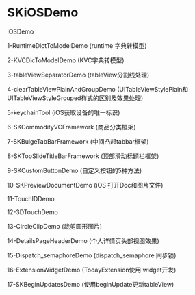 # SKiOSDemo
iOSDemo



1-RuntimeDictToModelDemo	(runtime 字典转模型)

2-KVCDicToModelDemo	(KVC字典转模型)

3-tableViewSeparatorDemo  (tableView分割线处理)

4-clearTableViewPlainAndGroupDemo 	(UITableViewStylePlain和UITableViewStyleGrouped样式的区别及效果处理)

5-keychainTool	(iOS获取设备的唯一标识)

6-SKCommodityVCFramework (商品分类框架)

7-SKBulgeTabBarFramework	(中间凸起tabbar框架)

8-SKTopSlideTitleBarFramework	(顶部滑动标题栏框架)

9-SKCustomButtonDemo 	(自定义按钮的5种方法)

10-SKPreviewDocumentDemo	 (iOS 打开Doc和图片文件)

11-TouchIDDemo

12-3DTouchDemo

13-CircleClipDemo	(裁剪圆形图片)

14-DetailsPageHeaderDemo	(个人详情页头部视图效果)

15-Dispatch_semaphoreDemo (dispatch_semaphore 同步锁)

16-ExtensionWidgetDemo (TodayExtension使用 widget开发)

17-SKBeginUpdatesDemo (使用beginUpdate更新tableView)

